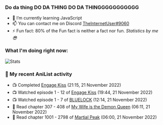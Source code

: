 ### Do da thing DO DA THING DO DA THINGGGGGGGGGGG

<!-- **TheInternetUser0/TheInternetUser0** is a ✨ _special_ ✨ repository because its `README.md` (this file) appears on your GitHub profile. -->


- 🌱 I’m currently learning JavaScript
- 📫 You can contact me on Discord [TheInternetUser#9060](https://discord.com/users/534117072796385300)
- ⚡ Fun fact: 80% of the Fun fact is neither a fact nor fun. _Statistics by me 😎_

### What I'm doing right now:
![Stats](https://discord.c99.nl/widget/theme-3/534117072796385300.png)

### 🌸 My recent AniList activity

<!-- ANILIST_ACTIVITY:start -->

-   📺 Completed [Engage Kiss](https://anilist.co/anime/146625) (21:15, 21 November 2022)
-   📺 Watched episode 1 - 12 of [Engage Kiss](https://anilist.co/anime/146625) (19:44, 21 November 2022)
-   📺 Watched episode 1 - 7 of [BLUELOCK](https://anilist.co/anime/137822) (12:14, 21 November 2022)
-   📖 Read chapter 307 - 408 of [My Wife is the Demon Queen](https://anilist.co/manga/107966) (06:11, 21 November 2022)
-   📖 Read chapter 1001 - 2798 of [Martial Peak](https://anilist.co/manga/104494) (06:00, 21 November 2022)

<!-- ANILIST_ACTIVITY:end -->
